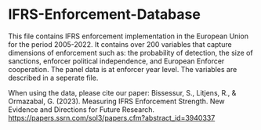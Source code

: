 # IFRS-Enforcement-Database

This file contains IFRS enforcement implementation in the European Union for the period 2005-2022. It contains over 200 variables that capture dimensions of enforcement such as: the probability of detection, the size of sanctions, enforcer political independence, and European Enforcer cooperation. The panel data is at enforcer year level. The variables are described in a seperate file. 

When using the data, please cite our paper: Bissessur, S., Litjens, R., & Ormazabal, G. (2023). Measuring IFRS Enforcement Strength. New Evidence and Directions for Future Research. https://papers.ssrn.com/sol3/papers.cfm?abstract_id=3940337

